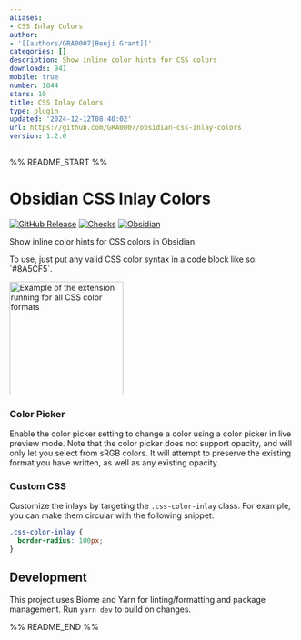 ```yaml
---
aliases:
- CSS Inlay Colors
author:
- '[[authors/GRA0007|Benji Grant]]'
categories: []
description: Show inline color hints for CSS colors
downloads: 941
mobile: true
number: 1844
stars: 10
title: CSS Inlay Colors
type: plugin
updated: '2024-12-12T08:40:02'
url: https://github.com/GRA0007/obsidian-css-inlay-colors
version: 1.2.0
---
```


%% README_START %%

# Obsidian CSS Inlay Colors

[![GitHub Release](https://img.shields.io/github/v/release/GRA0007/obsidian-css-inlay-colors?label=version)](https://github.com/GRA0007/obsidian-css-inlay-colors/releases)
[![Checks](https://img.shields.io/github/check-runs/GRA0007/obsidian-css-inlay-colors/main)](https://github.com/GRA0007/obsidian-css-inlay-colors/actions/workflows/checks.yml)
[![Obsidian](https://img.shields.io/badge/obsidian-plugin-8A5CF5?logo=obsidian)](https://obsidian.md)

Show inline color hints for CSS colors in Obsidian.

To use, just put any valid CSS color syntax in a code block like so: \`\#8A5CF5\`.

<img src="https://raw.githubusercontent.com/GRA0007/obsidian-css-inlay-colors/HEAD/example.jpg" alt="Example of the extension running for all CSS color formats" width="200">

### Color Picker

Enable the color picker setting to change a color using a color picker in live preview mode. Note that the color picker does not support opacity, and will only let you select from sRGB colors. It will attempt to preserve the existing format you have written, as well as any existing opacity.

### Custom CSS

Customize the inlays by targeting the `.css-color-inlay` class. For example, you can make them circular with the following snippet:

```css
.css-color-inlay {
  border-radius: 100px;
}
```

## Development

This project uses Biome and Yarn for linting/formatting and package management. Run `yarn dev` to build on changes.


%% README_END %%